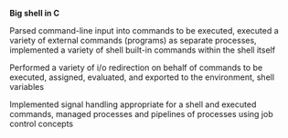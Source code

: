 **Big shell in C**

Parsed command-line input into commands to be executed, executed a variety of external commands (programs) as
separate processes, implemented a variety of shell built-in commands within the shell itself

Performed a variety of i/o redirection on behalf of commands to be executed, assigned, evaluated, and exported to the
environment, shell variables

Implemented signal handling appropriate for a shell and executed commands, managed processes and pipelines of
processes using job control concepts
